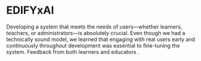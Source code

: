 # EDIFYxAI
Developing a system that meets the needs of users—whether learners, teachers, or administrators—is absolutely crucial. Even though we had a technically sound model, we learned that engaging with real users early and continuously throughout development was essential to fine-tuning the system. Feedback from both learners and educators .
